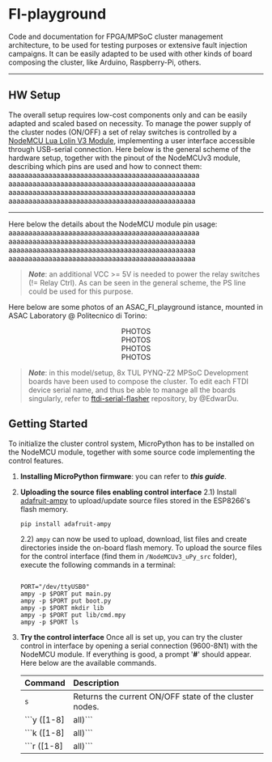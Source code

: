 # FI-playground

Code and documentation for FPGA/MPSoC cluster management architecture, to be used for testing purposes or extensive fault injection campaigns. It can be easily adapted to be used with other kinds of board composing the cluster, like Arduino, Raspberry-Pi, others.

------

## HW Setup

The overall setup requires low-cost components only and can be easily adapted and scaled based on necessity. To manage the power supply of the cluster nodes (ON/OFF) a set of relay switches is controlled by a [NodeMCU Lua Lolin V3 Module](https://www.az-delivery.de/en/products/nodemcu-lolin-v3-modul-mit-esp8266), implementing a user interface accessible through USB-serial connection.
Here below is the general scheme of the hardware setup, together with the pinout of the NodeMCUv3 module, describing which pins are used and how to connect them:
aaaaaaaaaaaaaaaaaaaaaaaaaaaaaaaaaaaaaaaaaaaaaaaa
aaaaaaaaaaaaaaaaaaaaaaaaaaaaaaaaaaaaaaaaaaaaaaa
aaaaaaaaaaaaaaaaaaaaaaaaaaaaaaaaaaaaaaaaaaaaaaa
aaaaaaaaaaaaaaaaaaaaaaaaaaaaaaaaaaaaaaaaaaaaaaa

------

Here below the details about the NodeMCU module pin usage:
aaaaaaaaaaaaaaaaaaaaaaaaaaaaaaaaaaaaaaaaaaaaaaaa
aaaaaaaaaaaaaaaaaaaaaaaaaaaaaaaaaaaaaaaaaaaaaaa
aaaaaaaaaaaaaaaaaaaaaaaaaaaaaaaaaaaaaaaaaaaaaaa
aaaaaaaaaaaaaaaaaaaaaaaaaaaaaaaaaaaaaaaaaaaaaaa

>***Note***: an additional VCC >= 5V is needed to power the relay switches (!= Relay Ctrl). As can be seen in the general scheme, the PS line could be used for this purpose.

Here below are some photos of an ASAC_FI_playground istance, mounted in ASAC Laboratory @ Politecnico di Torino:
<center>PHOTOS<br>PHOTOS<br>PHOTOS<br>PHOTOS<br> </center>

>***Note***: in this model/setup, 8x TUL PYNQ-Z2 MPSoC Development boards have been used to compose the cluster. To edit each FTDI device serial name, and thus be able to manage all the boards singularly, refer to [ftdi-serial-flasher](https://github.com/EdwarDu/ftdi-serial-flasher) repository, by @EdwarDu.

## Getting Started

To initialize the cluster control system, MicroPython has to be installed on the NodeMCU module, together with some source code implementing the control features.

1) **Installing MicroPython firmware**: you can refer to **_this guide_**.

2) **Uploading the source files enabling control interface**
2.1) Install [adafruit-ampy](https://pypi.org/project/adafruit-ampy/) to upload/update source files stored in the ESP8266's flash memory.

    ```sh
    pip install adafruit-ampy
    ```

    2.2) ```ampy``` can now be used to upload, download, list files and create directories inside the on-board flash memory. To upload the source files for the control interface (find them in ```/NodeMCUv3_uPy_src``` folder), execute the following commands in a terminal:

    ```console

    PORT="/dev/ttyUSB0"
    ampy -p $PORT put main.py
    ampy -p $PORT put boot.py
    ampy -p $PORT mkdir lib
    ampy -p $PORT put lib/cmd.mpy
    ampy -p $PORT ls
    ```

3) **Try the control interface**
    Once all is set up, you can try the cluster control in interface by opening a serial connection (9600-8N1) with the NodeMCU module. If everything is good, a prompt '**#**' should appear. Here below are the available commands.

    | Command           | Description |
    | :---------------- | :------ |
    | ```s``` | Returns the current ON/OFF state of the cluster nodes.   |
    | ```y ([1-8] | all)``` | Power ON the device **[1-8]** or **all** the devices.   |
    | ```k ([1-8] | all)``` | Power OFF the device **[1-8]** or **all** the devices.   |
    | ```r ([1-8] | all)``` | Power-cycle (*OFF - 1sec - ON*) the device **[1-8]** or **all** the devices.|
